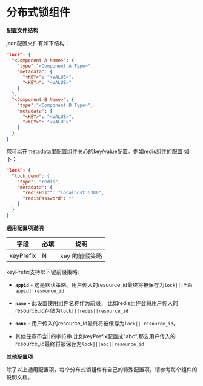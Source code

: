 # 分布式锁组件
**配置文件结构**

json配置文件有如下结构：

```json
"lock": {
  "<Component A Name>": {
    "type":"<Component A Type>",
    "metadata": {
      "<KEY>": "<VALUE>",
      "<KEY>": "<VALUE>"
    }
  },
  "<Component B Name>": {
    "type":"<Component B Type>",
    "metadata": {
      "<KEY>": "<VALUE>",
      "<KEY>": "<VALUE>"
    }
  }
}
```

您可以在metadata里配置组件关心的key/value配置。例如[redis组件的配置](https://github.com/mosn/layotto/blob/main/configs/config_redis.json) 如下：

```json
"lock": {
  "lock_demo": {
    "type": "redis",
    "metadata": {
      "redisHost": "localhost:6380",
      "redisPassword": ""
    }
  }
}
```

**通用配置项说明**

| 字段 | 必填 | 说明 |
| --- | --- | --- |
| keyPrefix | N | key 的前缀策略 |


keyPrefix支持以下键前缀策略:

* **`appid`** - 这是默认策略。用户传入的resource_id最终将被保存为`lock|||当前appid||resource_id`

* **`name`** - 此设置使用组件名称作为前缀。 比如redis组件会将用户传入的resource_id存储为`lock|||redis||resource_id`

* **`none`** - 用户传入的resource_id最终将被保存为`lock|||resource_id`。 

*  其他任意不含||的字符串.比如keyPrefix配置成"abc",那么用户传入的resource_id最终将被保存为`lock|||abc||resource_id`


**其他配置项**

除了以上通用配置项，每个分布式锁组件有自己的特殊配置项，请参考每个组件的说明文档。